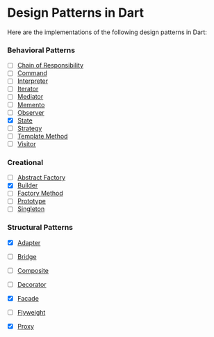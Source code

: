 # Design Patterns in Dart

Here are the implementations of the following design patterns in Dart:

### Behavioral Patterns

* [ ] [Chain of Responsibility](https://github.com/scottt2/design-patterns-in-dart/tree/master/chain_of_responsibility)
* [ ] [Command](https://github.com/scottt2/design-patterns-in-dart/tree/master/command)
* [ ] [Interpreter](https://github.com/scottt2/design-patterns-in-dart/tree/master/interpreter)
* [ ] [Iterator](https://github.com/scottt2/design-patterns-in-dart/tree/master/iterator)
* [ ] [Mediator](https://github.com/scottt2/design-patterns-in-dart/tree/master/mediator)
* [ ] [Memento](https://github.com/scottt2/design-patterns-in-dart/tree/master/memento)
* [ ] [Observer](https://github.com/scottt2/design-patterns-in-dart/tree/master/observer)
* [x] [State](https://github.com/scottt2/design-patterns-in-dart/tree/master/state)
* [ ] [Strategy](https://github.com/scottt2/design-patterns-in-dart/tree/master/strategy)
* [ ] [Template Method](https://github.com/scottt2/design-patterns-in-dart/tree/master/template_method)
* [ ] [Visitor](https://github.com/scottt2/design-patterns-in-dart/tree/master/visitor)

### Creational

* [ ] [Abstract Factory](https://github.com/scottt2/design-patterns-in-dart/tree/master/abstract_factory)
* [x] [Builder](https://github.com/scottt2/design-patterns-in-dart/tree/master/builder)
* [ ] [Factory Method](https://github.com/scottt2/design-patterns-in-dart/tree/master/factory_method)
* [ ] [Prototype](https://github.com/scottt2/design-patterns-in-dart/tree/master/prototype)
* [ ] [Singleton](https://github.com/scottt2/design-patterns-in-dart/tree/master/singleton)

### Structural Patterns

* [x] [Adapter](https://github.com/scottt2/design-patterns-in-dart/tree/master/adapter)
* [ ] [Bridge](https://github.com/scottt2/design-patterns-in-dart/tree/master/bridge)
* [ ] [Composite](https://github.com/scottt2/design-patterns-in-dart/tree/master/composite)
* [ ] [Decorator](https://github.com/scottt2/design-patterns-in-dart/tree/master/decorator)
* [x] [Facade](https://github.com/scottt2/design-patterns-in-dart/tree/master/facade)
* [ ] [Flyweight](https://github.com/scottt2/design-patterns-in-dart/tree/master/flyweight)
* [x] [Proxy](https://github.com/scottt2/design-patterns-in-dart/tree/master/proxy)


